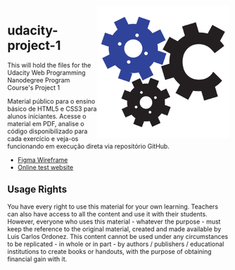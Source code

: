 <img src="images/creatiko.png" align="right" width="300">

# udacity-project-1
This will hold the files for the Udacity Web Programming Nanodegree Program Course's Project 1

Material público para o ensino básico de HTML5 e CSS3 para alunos iniciantes. Acesse o material em PDF, analise o código disponibilizado para cada exercício e veja-os funcionando em execução direta via repositório GitHub.

* [Figma Wireframe](https://www.figma.com/file/9BXjKJOjfFohFrbnIpPoF5/Blog-Design-Main-Page)
* [Online test website](http://k.creatiko.com/index.html)

## Usage Rights

You have every right to use this material for your own learning. Teachers can also have access to all the content and use it with their students. However, everyone who uses this material - whatever the purpose - must keep the reference to the original material, created and made available by Luis Carlos Ordonez. This content cannot be used under any circumstances to be replicated - in whole or in part - by authors / publishers / educational institutions to create books or handouts, with the purpose of obtaining financial gain with it.
